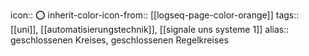 icon:: ⭕
inherit-color-icon-from:: [[logseq-page-color-orange]]
tags:: [[uni]], [[automatisierungstechnik]], [[signale uns systeme 1]] 
alias:: geschlossenen Kreises, geschlossenen Regelkreises
